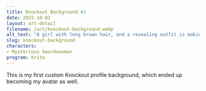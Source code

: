 ```yaml
---
title: Knockout Background #1
date: 2022-10-02
layout: art-detail
filename: /art/knockout-background.webp
alt_text: "A girl with long brown hair, and a revealing outfit is making a motion from above. She is set against a bright blue sky with clouds."
slug: knockout-background
characters:
- Mysterious Swordswoman
program: Krita
---
```

This is my first custom Knockout profile background, which ended up becoming my avatar as well.
